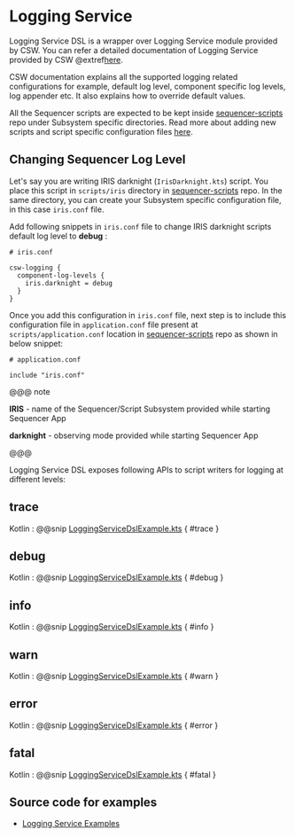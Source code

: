 # Logging Service

Logging Service DSL is a wrapper over Logging Service module provided by CSW. 
You can refer a detailed documentation of Logging Service provided by CSW @extref[here](csw:services/logging).

CSW documentation explains all the supported logging related configurations for example, default log level, component specific log levels, log appender etc.
It also explains how to override default values.

All the Sequencer scripts are expected to be kept inside [sequencer-scripts](https://github.com/tmtsoftware/sequencer-scripts) repo under Subsystem specific directories.
Read more about adding new scripts and script specific configuration files [here](https://github.com/tmtsoftware/sequencer-scripts).

## Changing Sequencer Log Level

Let's say you are writing IRIS darknight (`IrisDarknight.kts`) script. You place this script in `scripts/iris` directory in [sequencer-scripts](https://github.com/tmtsoftware/sequencer-scripts) repo.
In the same directory, you can create your Subsystem specific configuration file, in this case `iris.conf` file.

Add following snippets in `iris.conf` file to change IRIS darknight scripts default log level to **debug** :

```hocon
# iris.conf

csw-logging {
  component-log-levels {
    iris.darknight = debug
  }
}

```

Once you add this configuration in `iris.conf` file, next step is to include this configuration file in `application.conf` file present at 
`scripts/application.conf` location in [sequencer-scripts](https://github.com/tmtsoftware/sequencer-scripts) repo as shown in below snippet:

```hocon
# application.conf

include "iris.conf"
```

@@@ note

**IRIS** - name of the Sequencer/Script Subsystem provided while starting Sequencer App

**darknight** - observing mode provided while starting Sequencer App 

@@@

Logging Service DSL exposes following APIs to script writers for logging at different levels:

## trace

Kotlin
:   @@snip [LoggingServiceDslExample.kts](../../../../../../../examples/src/main/kotlin/esw/ocs/scripts/examples/paradox/LoggingServiceDslExample.kts) { #trace }

## debug

Kotlin
:   @@snip [LoggingServiceDslExample.kts](../../../../../../../examples/src/main/kotlin/esw/ocs/scripts/examples/paradox/LoggingServiceDslExample.kts) { #debug }

## info

Kotlin
:   @@snip [LoggingServiceDslExample.kts](../../../../../../../examples/src/main/kotlin/esw/ocs/scripts/examples/paradox/LoggingServiceDslExample.kts) { #info }

## warn

Kotlin
:   @@snip [LoggingServiceDslExample.kts](../../../../../../../examples/src/main/kotlin/esw/ocs/scripts/examples/paradox/LoggingServiceDslExample.kts) { #warn }

## error

Kotlin
:   @@snip [LoggingServiceDslExample.kts](../../../../../../../examples/src/main/kotlin/esw/ocs/scripts/examples/paradox/LoggingServiceDslExample.kts) { #error }

## fatal

Kotlin
:   @@snip [LoggingServiceDslExample.kts](../../../../../../../examples/src/main/kotlin/esw/ocs/scripts/examples/paradox/LoggingServiceDslExample.kts) { #fatal }

## Source code for examples

* [Logging Service Examples]($github.base_url$/examples/src/main/kotlin/esw/ocs/scripts/examples/paradox/LoggingServiceDslExample.kts)